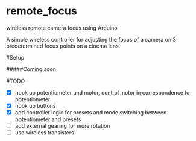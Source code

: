 # remote_focus
wireless remote camera focus using Arduino

A simple wireless controller for adjusting the focus of a camera on 3 predetermined focus points on a cinema lens.

#Setup

#####Coming soon

#TODO
- [x] hook up potentiometer and motor, control motor in correspondence to potentiometer
- [x] hook up buttons
- [x] add controller logic for presets and mode switching between potentiometer and presets
- [ ] add external gearing for more rotation
- [ ] use wireless transisters
